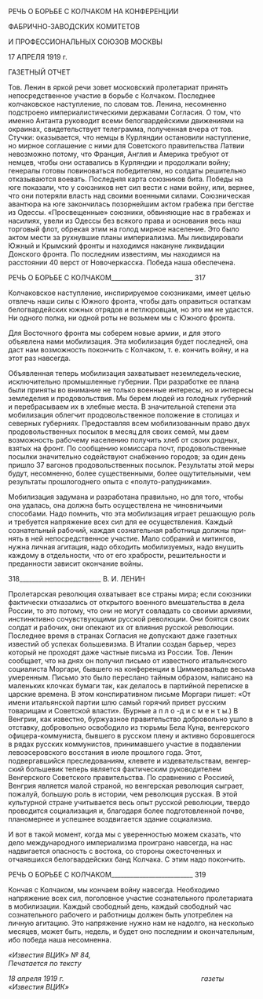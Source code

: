 РЕЧЬ О БОРЬБЕ С КОЛЧАКОМ НА КОНФЕРЕНЦИИ

ФАБРИЧНО-ЗАВОДСКИХ КОМИТЕТОВ

И ПРОФЕССИОНАЛЬНЫХ СОЮЗОВ МОСКВЫ

17 АПРЕЛЯ 1919 г.

ГАЗЕТНЫЙ ОТЧЕТ

Тов. Ленин в яркой речи зовет московский пролетариат принять непосредственное участие в борьбе с Колчаком. Последнее колчаковское наступление, по словам тов. Ле­нина, несомненно подстроено империалистическими державами Согласия. О том, что именно Антанта руководит всеми белогвардейскими движениями на окраинах, свиде­тельствует телеграмма, полученная вчера от тов. Стучки: оказывается, что немцы в Курляндии остановили наступление, но мирное соглашение с ними для Советского правительства Латвии невозможно потому, что Франция, Англия и Америка требуют от немцев, чтобы они оставались в Курляндии и продолжали войну; генералы готовы по­виноваться победителям, но солдаты решительно отказываются воевать. Последняя карта союзников бита. Победы на юге показали, что у союзников нет сил вести с нами войну, или, вернее, что они потеряли власть над своими военными силами. Союзниче­ская авантюра на юге закончилась позорнейшим актом грабежа при бегстве из Одессы. «Просвещенные» союзники, обвиняющие нас в грабежах и насилиях, увели из Одессы без всякого права и основания весь наш торговый флот, обрекая этим на голод мирное население. Это было актом мести за рухнувшие планы империализма. Мы ликвидиро­вали Южный и Крымский фронты и находимся накануне ликвидации Донского фронта. По последним известиям, мы находимся на расстоянии 40 верст от Новочеркасска. По­беда наша обеспечена.

  

РЕЧЬ О БОРЬБЕ С КОЛЧАКОМ__________________________ 317

Колчаковское наступление, инспирируемое союзниками, имеет целью отвлечь наши силы с Южного фронта, чтобы дать оправиться остаткам белогвардейских южных от­рядов и петлюровцам, но это им не удастся. Ни одного полка, ни одной роты не возь­мем мы с Южного фронта.

Для Восточного фронта мы соберем новые армии, и для этого объявлена нами моби­лизация. Эта мобилизация будет последней, она даст нам возможность покончить с Колчаком, т. е. кончить войну, и на этот раз навсегда.

Объявленная теперь мобилизация захватывает неземледельческие, исключительно промышленные губернии. При разработке ее плана были приняты во внимание не только военные интересы, но и интересы земледелия и продовольствия. Мы берем лю­дей из голодных губерний и перебрасываем их в хлебные места. В значительной степе­ни эта мобилизация облегчит продовольственное положение в столицах и северных гу­берниях. Предоставляя всем мобилизованным право двух продовольственных посылок в месяц для своих семей, мы даем возможность рабочему населению получить хлеб от своих родных, взятых на фронт. По сообщению комиссара почт, продовольственные посылки значительно содействуют снабжению городов; за один день пришло 37 ваго­нов продовольственных посылок. Результаты этой меры будут, несомненно, более су­щественными, более ощутительными, чем результаты прошлогоднего опыта с «полуто-рапудниками».

Мобилизация задумана и разработана правильно, но для того, чтобы она удалась, она должна быть осуществлена не чиновничьими способами. Надо помнить, что эта мобилизация играет решающую роль и требуется напряжение всех сил для ее осущест­вления. Каждый сознательный рабочий, каждая сознательная работница должны при­нять в ней непосредственное участие. Мало собраний и митингов, нужна личная агита­ция, надо обходить мобилизуемых, надо внушить каждому в отдельности, что от его храбрости, решительности и преданности зависит окончание войны.

  

318__________________________ В. И. ЛЕНИН

Пролетарская революция охватывает все страны мира; если союзники фактически отказались от открытого военного вмешательства в дела России, то это потому, что они не могут совладать со своими армиями, инстинктивно сочувствующими русской рево­люции. Они боятся своих солдат и рабочих, они опекают их от влияния русской рево­люции. Последнее время в странах Согласия не допускают даже газетных известий об успехах большевизма. В Италии создан барьер, через который не проходят даже част­ные письма из России. Тов. Ленин сообщает, что на днях он получил письмо от извест­ного итальянского социалиста Моргари, бывшего на конференции в Циммервальде весьма умеренным. Письмо это было переслано тайным образом, написано на малень­ких клочках бумаги так, как делалось в партийной переписке в царские времена. В этом конспиративном письме Моргари пишет: «От имени итальянской партии шлю самый горячий привет русским товарищам и Советской власти». (Бурные а п л о -д и с м е н τ ы.) В Венгрии, как известно, буржуазное правительство добровольно уш­ло в отставку, добровольно освободило из тюрьмы Бела Куна, венгерского офицера-коммуниста, бывшего в русском плену и активно боровшегося в рядах русских комму­нистов, принимавшего участие в подавлении левоэсеровского восстания в июле про­шлого года. Этот, подвергавшийся преследованиям, клевете и издевательствам, венгер­ский большевик теперь является фактическим руководителем Венгерского Советского правительства. По сравнению с Россией, Венгрия является малой страной, но венгер­ская революция сыграет, пожалуй, большую роль в истории, чем революция русская. В этой культурной стране учитывается весь опыт русской революции, твердо проводится социализация и, благодаря более подготовленной почве, планомернее и успешнее воз­двигается здание социализма.

И вот в такой момент, когда мы с уверенностью можем сказать, что дело междуна­родного империализма проиграно навсегда, на нас надвигается опасность с востока, со стороны ожесточенных и отчаявшихся белогвардейских банд Колчака. С этим надо по­кончить.

  

РЕЧЬ О БОРЬБЕ С КОЛЧАКОМ__________________________ 319

Кончая с Колчаком, мы кончаем войну навсегда. Необходимо напряжение всех сил, по­головное участие сознательного пролетариата в мобилизации. Каждый свободный день, каждый свободный час сознательного рабочего и работницы должен быть употреблен на личную агитацию. Это напряжение нужно нам не надолго, на несколько месяцев, может быть, недель, и будет оно последним и окончательным, ибо победа наша несо­мненна.

_«Известия ВЦИК» № 84,                                                                   Печатается по тексту_

_18 апреля 1919 г.                                                                       газеты «Известия ВЦИК»_